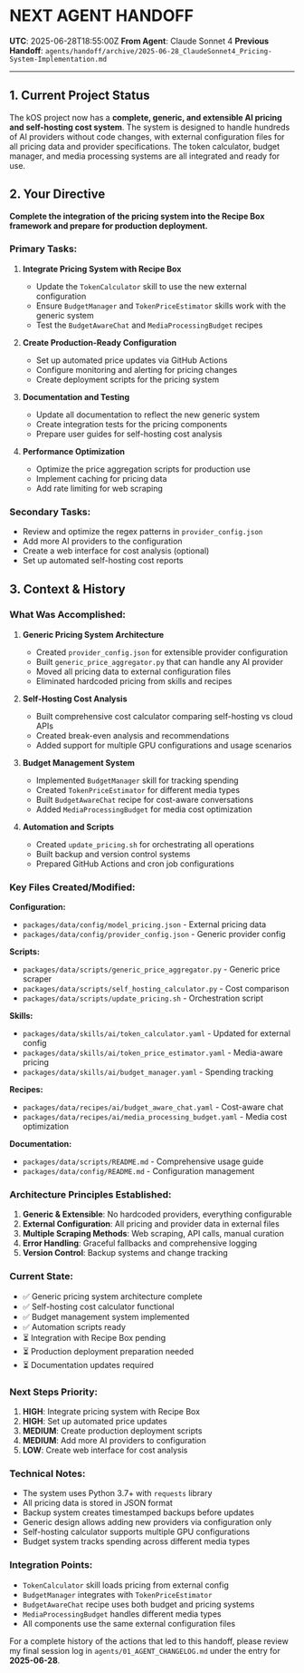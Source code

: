 # **NEXT AGENT HANDOFF**

**UTC**: 2025-06-28T18:55:00Z
**From Agent**: Claude Sonnet 4
**Previous Handoff**: `agents/handoff/archive/2025-06-28_ClaudeSonnet4_Pricing-System-Implementation.md`

---

## 1. Current Project Status

The kOS project now has a **complete, generic, and extensible AI pricing and self-hosting cost system**. The system is designed to handle hundreds of AI providers without code changes, with external configuration files for all pricing data and provider specifications. The token calculator, budget manager, and media processing systems are all integrated and ready for use.

## 2. Your Directive

**Complete the integration of the pricing system into the Recipe Box framework and prepare for production deployment.**

### **Primary Tasks:**

1. **Integrate Pricing System with Recipe Box**
   - Update the `TokenCalculator` skill to use the new external configuration
   - Ensure `BudgetManager` and `TokenPriceEstimator` skills work with the generic system
   - Test the `BudgetAwareChat` and `MediaProcessingBudget` recipes

2. **Create Production-Ready Configuration**
   - Set up automated price updates via GitHub Actions
   - Configure monitoring and alerting for pricing changes
   - Create deployment scripts for the pricing system

3. **Documentation and Testing**
   - Update all documentation to reflect the new generic system
   - Create integration tests for the pricing components
   - Prepare user guides for self-hosting cost analysis

4. **Performance Optimization**
   - Optimize the price aggregation scripts for production use
   - Implement caching for pricing data
   - Add rate limiting for web scraping

### **Secondary Tasks:**

- Review and optimize the regex patterns in `provider_config.json`
- Add more AI providers to the configuration
- Create a web interface for cost analysis (optional)
- Set up automated self-hosting cost reports

## 3. Context & History

### **What Was Accomplished:**

1. **Generic Pricing System Architecture**
   - Created `provider_config.json` for extensible provider configuration
   - Built `generic_price_aggregator.py` that can handle any AI provider
   - Moved all pricing data to external configuration files
   - Eliminated hardcoded pricing from skills and recipes

2. **Self-Hosting Cost Analysis**
   - Built comprehensive cost calculator comparing self-hosting vs cloud APIs
   - Created break-even analysis and recommendations
   - Added support for multiple GPU configurations and usage scenarios

3. **Budget Management System**
   - Implemented `BudgetManager` skill for tracking spending
   - Created `TokenPriceEstimator` for different media types
   - Built `BudgetAwareChat` recipe for cost-aware conversations
   - Added `MediaProcessingBudget` for media cost optimization

4. **Automation and Scripts**
   - Created `update_pricing.sh` for orchestrating all operations
   - Built backup and version control systems
   - Prepared GitHub Actions and cron job configurations

### **Key Files Created/Modified:**

**Configuration:**
- `packages/data/config/model_pricing.json` - External pricing data
- `packages/data/config/provider_config.json` - Generic provider config

**Scripts:**
- `packages/data/scripts/generic_price_aggregator.py` - Generic price scraper
- `packages/data/scripts/self_hosting_calculator.py` - Cost comparison
- `packages/data/scripts/update_pricing.sh` - Orchestration script

**Skills:**
- `packages/data/skills/ai/token_calculator.yaml` - Updated for external config
- `packages/data/skills/ai/token_price_estimator.yaml` - Media-aware pricing
- `packages/data/skills/ai/budget_manager.yaml` - Spending tracking

**Recipes:**
- `packages/data/recipes/ai/budget_aware_chat.yaml` - Cost-aware chat
- `packages/data/recipes/ai/media_processing_budget.yaml` - Media cost optimization

**Documentation:**
- `packages/data/scripts/README.md` - Comprehensive usage guide
- `packages/data/config/README.md` - Configuration management

### **Architecture Principles Established:**

1. **Generic & Extensible**: No hardcoded providers, everything configurable
2. **External Configuration**: All pricing and provider data in external files
3. **Multiple Scraping Methods**: Web scraping, API calls, manual curation
4. **Error Handling**: Graceful fallbacks and comprehensive logging
5. **Version Control**: Backup systems and change tracking

### **Current State:**

- ✅ Generic pricing system architecture complete
- ✅ Self-hosting cost calculator functional
- ✅ Budget management system implemented
- ✅ Automation scripts ready
- ⏳ Integration with Recipe Box pending
- ⏳ Production deployment preparation needed
- ⏳ Documentation updates required

### **Next Steps Priority:**

1. **HIGH**: Integrate pricing system with Recipe Box
2. **HIGH**: Set up automated price updates
3. **MEDIUM**: Create production deployment scripts
4. **MEDIUM**: Add more AI providers to configuration
5. **LOW**: Create web interface for cost analysis

### **Technical Notes:**

- The system uses Python 3.7+ with `requests` library
- All pricing data is stored in JSON format
- Backup system creates timestamped backups before updates
- Generic design allows adding new providers via configuration only
- Self-hosting calculator supports multiple GPU configurations
- Budget system tracks spending across different media types

### **Integration Points:**

- `TokenCalculator` skill loads pricing from external config
- `BudgetManager` integrates with `TokenPriceEstimator`
- `BudgetAwareChat` recipe uses both budget and pricing systems
- `MediaProcessingBudget` handles different media types
- All components use the same external configuration files

For a complete history of the actions that led to this handoff, please review my final session log in `agents/01_AGENT_CHANGELOG.md` under the entry for **2025-06-28**. 